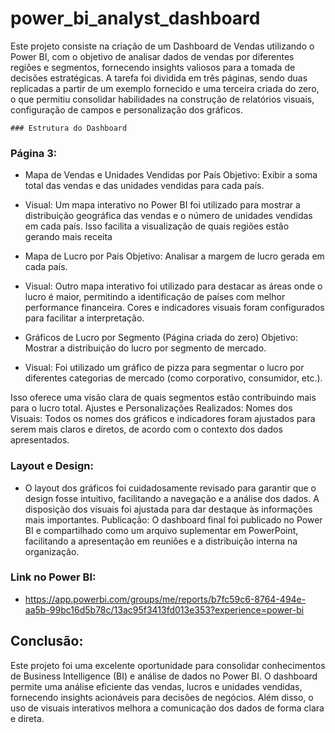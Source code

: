 # power_bi_analyst_dashboard
 
Este projeto consiste na criação de um Dashboard de Vendas utilizando o Power BI, com o objetivo de analisar dados de vendas por diferentes regiões e segmentos, fornecendo insights valiosos para a tomada de decisões estratégicas.  A tarefa foi dividida em três páginas, sendo duas replicadas a partir de um exemplo fornecido e uma terceira criada do zero, o que permitiu consolidar habilidades na construção de relatórios visuais, configuração de campos e personalização dos gráficos.

	### Estrutura do Dashboard 
 ### Página 3:
-  Mapa de Vendas e Unidades Vendidas por País Objetivo: Exibir a soma total das vendas e das unidades vendidas para cada país.
-  Visual: Um mapa interativo no Power BI foi utilizado para mostrar a distribuição geográfica das vendas e o número de unidades vendidas em cada país. Isso facilita a visualização de quais regiões estão gerando mais receita
 
- Mapa de Lucro por País Objetivo: Analisar a margem de lucro gerada em cada país.
- Visual: Outro mapa interativo foi utilizado para destacar as áreas onde o lucro é maior, permitindo a identificação de países com melhor performance financeira. Cores e indicadores visuais foram configurados para facilitar a interpretação.

- Gráficos de Lucro por Segmento (Página criada do zero) Objetivo: Mostrar a distribuição do lucro por segmento de mercado.
- Visual: Foi utilizado um gráfico de pizza para segmentar o lucro por diferentes categorias de mercado (como corporativo, consumidor, etc.).

Isso oferece uma visão clara de quais segmentos estão contribuindo mais para o lucro total. Ajustes e Personalizações Realizados: Nomes dos Visuais: Todos os nomes dos gráficos e indicadores foram ajustados para serem mais claros e diretos, de acordo com o contexto dos dados apresentados.

### Layout e Design:
- O layout dos gráficos foi cuidadosamente revisado para garantir que o design fosse intuitivo, facilitando a navegação e a análise dos dados. A disposição dos visuais foi ajustada para dar destaque às informações mais importantes. Publicação: O dashboard final foi publicado no Power BI e compartilhado como um arquivo suplementar em PowerPoint, facilitando a apresentação em reuniões e a distribuição interna na organização.
### Link no Power BI:
- https://app.powerbi.com/groups/me/reports/b7fc59c6-8764-494e-aa5b-99bc16d5b78c/13ac95f3413fd013e353?experience=power-bi
## Conclusão:

Este projeto foi uma excelente oportunidade para consolidar conhecimentos de Business Intelligence (BI) e análise de dados no Power BI. O dashboard permite uma análise eficiente das vendas, lucros e unidades vendidas, fornecendo insights acionáveis para decisões de negócios. Além disso, o uso de visuais interativos melhora a comunicação dos dados de forma clara e direta.



